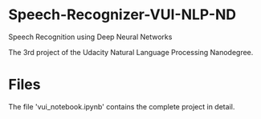 # Speech-Recognizer-VUI-NLP-ND

Speech Recognition using Deep Neural Networks

The 3rd project of the Udacity Natural Language Processing Nanodegree.

# Files

The file 'vui_notebook.ipynb' contains the complete project in detail.



